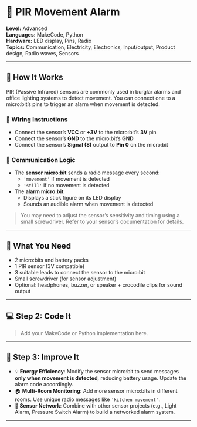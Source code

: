 

# 🚨 PIR Movement Alarm

**Level:** Advanced  
**Languages:** MakeCode, Python  
**Hardware:** LED display, Pins, Radio  
**Topics:** Communication, Electricity, Electronics, Input/output, Product design, Radio waves, Sensors

---

## 🧠 How It Works

PIR (Passive Infrared) sensors are commonly used in burglar alarms and office lighting systems to detect movement. You can connect one to a micro:bit’s pins to trigger an alarm when movement is detected.

### 🔌 Wiring Instructions

- Connect the sensor’s **VCC** or **+3V** to the micro:bit’s **3V** pin  
- Connect the sensor’s **GND** to the micro:bit’s **GND**  
- Connect the sensor’s **Signal (S)** output to **Pin 0** on the micro:bit

### 📡 Communication Logic

- The **sensor micro:bit** sends a radio message every second:
  - `'movement'` if movement is detected
  - `'still'` if no movement is detected
- The **alarm micro:bit**:
  - Displays a stick figure on its LED display
  - Sounds an audible alarm when movement is detected

> You may need to adjust the sensor’s sensitivity and timing using a small screwdriver. Refer to your sensor’s documentation for details.

---

## 🧰 What You Need

- 2 micro:bits and battery packs  
- 1 PIR sensor (3V compatible)  
- 3 suitable leads to connect the sensor to the micro:bit  
- Small screwdriver (for sensor adjustment)  
- Optional: headphones, buzzer, or speaker + crocodile clips for sound output

---

## 💻 Step 2: Code It

> Add your MakeCode or Python implementation here.

---

## 🚀 Step 3: Improve It

- 💡 **Energy Efficiency**: Modify the sensor micro:bit to send messages **only when movement is detected**, reducing battery usage. Update the alarm code accordingly.
- 🏠 **Multi-Room Monitoring**: Add more sensor micro:bits in different rooms. Use unique radio messages like `'kitchen movement'`.
- 🔗 **Sensor Network**: Combine with other sensor projects (e.g., Light Alarm, Pressure Switch Alarm) to build a networked alarm system.

---
